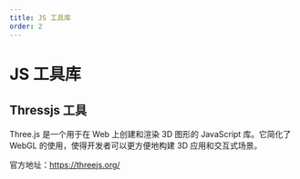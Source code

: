 ```yaml
---
title: JS 工具库
order: 2
---
```


# JS 工具库

## Thressjs 工具

Three.js 是一个用于在 Web 上创建和渲染 3D 图形的 JavaScript 库。它简化了 WebGL 的使用，使得开发者可以更方便地构建 3D 应用和交互式场景。

官方地址：https://threejs.org/


